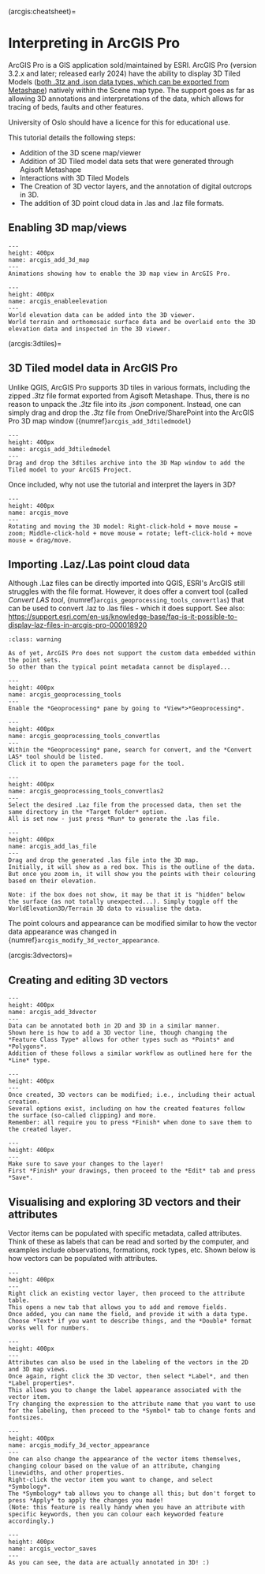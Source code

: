(arcgis:cheatsheet)=
# Interpreting in ArcGIS Pro

ArcGIS Pro is a GIS application sold/maintained by ESRI.
ArcGIS Pro (version 3.2.x and later; released early 2024) have the ability to display 3D Tiled Models ([both .3tz and .json data types, which can be exported from Metashape](#tutorial:export)) natively within the Scene map type. The support goes as far as allowing 3D annotations and interpretations of the data, which allows for tracing of beds, faults and other features. 

University of Oslo should have a licence for this for educational use.

This tutorial details the following steps:

-	Addition of the 3D scene map/viewer
-	Addition of 3D Tiled model data sets that were generated through Agisoft Metashape
-	Interactions with 3D Tiled Models
-	The Creation of 3D vector layers, and the annotation of digital outcrops in 3D.
-   The addition of 3D point cloud data in .las and .laz file formats.


## Enabling 3D map/views

```{figure} assets/arcgis/arcgis_add_3d_map.gif
---
height: 400px
name: arcgis_add_3d_map
---
Animations showing how to enable the 3D map view in ArcGIS Pro.
```

```{figure} assets/arcgis/arcgis_enable_realworldelevation.gif
---
height: 400px
name: arcgis_enableelevation
---
World elevation data can be added into the 3D viewer.
World terrain and orthomosaic surface data and be overlaid onto the 3D elevation data and inspected in the 3D viewer. 
```

(arcgis:3dtiles)=
## 3D Tiled model data in ArcGIS Pro

Unlike QGIS, ArcGIS Pro supports 3D tiles in various formats, including the zipped *.3tz* file format exported from Agisoft Metashape.
Thus, there is no reason to unpack the *.3tz* file into its *.json* component.
Instead, one can simply drag and drop the *.3tz* file from OneDrive/SharePoint into the ArcGIS Pro 3D map window ({numref}`arcgis_add_3dtiledmodel`)


```{figure} assets/arcgis/arcgis_add_3dtiledmodel.gif
---
height: 400px
name: arcgis_add_3dtiledmodel
---
Drag and drop the 3dtiles archive into the 3D Map window to add the Tiled model to your ArcGIS Project.
```

Once included, why not use the [](arcgis:3dvectors) tutorial and interpret the layers in 3D?


```{figure} assets/arcgis/arcgis_show_model_elevation_options.gif
---
height: 400px
name: arcgis_move
---
Rotating and moving the 3D model: Right-click-hold + move mouse = zoom; Middle-click-hold + move mouse = rotate; left-click-hold + move mouse = drag/move.
```


## Importing .Laz/.Las point cloud data

Although .Laz files can be directly imported into QGIS, ESRI's ArcGIS still struggles with the file format.
However, it does offer a convert tool (called *Convert LAS tool*, {numref}`arcgis_geoprocessing_tools_convertlas`) that can be used to convert .laz to .las files - which it does support.
See also: https://support.esri.com/en-us/knowledge-base/faq-is-it-possible-to-display-laz-files-in-arcgis-pro-000018920

```{admonition} Software compatibility
:class: warning

As of yet, ArcGIS Pro does not support the custom data embedded within the point sets.
So other than the typical point metadata cannot be displayed...
```

```{figure} assets/arcgis/arcgis_geoprocessing_tools.png
---
height: 400px
name: arcgis_geoprocessing_tools
---
Enable the *Geoprocessing* pane by going to *View*>*Geoprocessing*.
```

```{figure} assets/arcgis/arcgis_geoprocessing_convertlas.png
---
height: 400px
name: arcgis_geoprocessing_tools_convertlas
---
Within the *Geoprocessing* pane, search for convert, and the *Convert LAS* tool should be listed.
Click it to open the parameters page for the tool.
```

```{figure} assets/arcgis/arcgis_geoprocessing_convertlas2.png
---
height: 400px
name: arcgis_geoprocessing_tools_convertlas2
---
Select the desired .Laz file from the processed data, then set the same directory in the *Target folder* option.
All is set now - just press *Run* to generate the .las file.
```

```{figure} assets/arcgis/arcgis_add_las_file.gif
---
height: 400px
name: arcgis_add_las_file
---
Drag and drop the generated .las file into the 3D map.
Initially, it will show as a red box. This is the outline of the data.
But once you zoom in, it will show you the points with their colouring based on their elevation.

Note: if the box does not show, it may be that it is "hidden" below the surface (as not totally unexpected...). Simply toggle off the WorldElevation3D/Terrain 3D data to visualise the data.
```

The point colours and appearance can be modified similar to how the vector data appearance was changed in {numref}`arcgis_modify_3d_vector_appearance`.


(arcgis:3dvectors)=
## Creating and editing 3D vectors 

```{figure} assets/arcgis/arcgis_add_3d_vector.gif
---
height: 400px
name: arcgis_add_3dvector
---
Data can be annotated both in 2D and 3D in a similar manner.
Shown here is how to add a 3D vector line, though changing the *Feature Class Type* allows for other types such as *Points* and *Polygons*.
Addition of these follows a similar workflow as outlined here for the *Line* type.
```

```{figure} assets/arcgis/arcgis_modify_3d_vector.gif
---
height: 400px
---
Once created, 3D vectors can be modified; i.e., including their actual creation.
Several options exist, including on how the created features follow the surface (so-called clipping) and more.
Remember: all require you to press *Finish* when done to save them to the created layer.
```

```{figure} assets/arcgis/arcgis_modify_3d_vector_save.gif
---
height: 400px
---
Make sure to save your changes to the layer!
First *Finish* your drawings, then proceed to the *Edit* tab and press *Save*.
```

## Visualising and exploring 3D vectors and their attributes

Vector items can be populated with specific metadata, called attributes.
Think of these as labels that can be read and sorted by the computer, and examples include observations, formations, rock types, etc.
Shown below is how vectors can be populated with attributes.

```{figure} assets/arcgis/arcgis_modify_3d_vector_attributes.gif
---
height: 400px
---
Right click an existing vector layer, then proceed to the attribute table.
This opens a new tab that allows you to add and remove fields.
Once added, you can name the field, and provide it with a data type.
Choose *Text* if you want to describe things, and the *Double* format works well for numbers. 

```

```{figure} assets/arcgis/arcgis_modify_3d_vector_attributes_show.gif
---
height: 400px
---
Attributes can also be used in the labeling of the vectors in the 2D and 3D map views.
Once again, right click the 3D vector, then select *Label*, and then *Label properties*.
This allows you to change the label appearance associated with the vector item.
Try changing the expression to the attribute name that you want to use for the labeling, then proceed to the *Symbol* tab to change fonts and fontsizes.
```

```{figure} assets/arcgis/arcgis_modify_3d_vector_appearance_show.gif
---
height: 400px
name: arcgis_modify_3d_vector_appearance
---
One can also change the appearance of the vector items themselves, changing colour based on the value of an attribute, changing linewidths, and other properties.
Right-click the vector item you want to change, and select *Symbology*.
The *Symbology* tab allows you to change all this; but don't forget to press *Apply* to apply the changes you made!
(Note: this feature is really handy when you have an attribute with specific keywords, then you can colour each keyworded feature accordingly.)
```

```{figure} assets/arcgis/arcgis_modify_3d_vector_appearance_show_3d_remains.gif
---
height: 400px
name: arcgis_vector_saves
---
As you can see, the data are actually annotated in 3D! :)
```